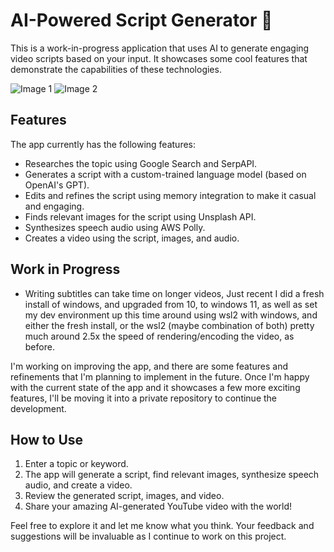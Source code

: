 # AI-Powered Script Generator 🚀


This is a work-in-progress application that uses AI to generate engaging video scripts based on your input. It showcases some cool features that demonstrate the capabilities of these technologies.

![Image 1](https://i.imgur.com/U81nqHn.png)
![Image 2](https://i.imgur.com/r0nHVR6.png)

## Features

The app currently has the following features:

- Researches the topic using Google Search and SerpAPI.
- Generates a script with a custom-trained language model (based on OpenAI's GPT).
- Edits and refines the script using memory integration to make it casual and engaging.
- Finds relevant images for the script using Unsplash API.
- Synthesizes speech audio using AWS Polly.
- Creates a video using the script, images, and audio.

## Work in Progress
* Writing subtitles can take time on longer videos, Just recent I did a fresh install of windows, and upgraded from 10, to windows 11, as well as set my dev environment up this time around using wsl2 with windows, and either the fresh install, or the wsl2 (maybe combination of both) pretty much around 2.5x the speed of rendering/encoding the video, as before.

I'm working on improving the app, and there are some features and refinements that I'm planning to implement in the future. Once I'm happy with the current state of the app and it showcases a few more exciting features, I'll be moving it into a private repository to continue the development.

## How to Use

1. Enter a topic or keyword.
2. The app will generate a script, find relevant images, synthesize speech audio, and create a video.
3. Review the generated script, images, and video.
4. Share your amazing AI-generated YouTube video with the world!

Feel free to explore it and let me know what you think. Your feedback and suggestions will be invaluable as I continue to work on this project.
